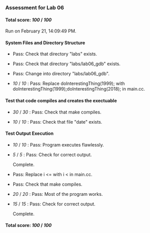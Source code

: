 ### Assessment for Lab 06

#### Total score: _100_ / _100_

Run on February 21, 14:09:49 PM.


#### System Files and Directory Structure

+ Pass: Check that directory "labs" exists.

+ Pass: Check that directory "labs/lab06_gdb" exists.

+ Pass: Change into directory "labs/lab06_gdb".

+  _10_ / _10_ : Pass: Replace doInterestingThing(1999); with doInterestingThing(1999);doInterestingThing(2018); in main.cc.




#### Test that code compiles and creates the exectuable

+  _30_ / _30_ : Pass: Check that make compiles.



+  _10_ / _10_ : Pass: Check that file "date" exists.


#### Test Output Execution

+  _10_ / _10_ : Pass: Program executes flawlessly.



+  _5_ / _5_ : Pass: Check for correct output.

    Complete.



+ Pass: Replace i <= with i < in main.cc.



+ Pass: Check that make compiles.



+  _20_ / _20_ : Pass: Most of the program works.



+  _15_ / _15_ : Pass: Check for correct output.

    Complete.



#### Total score: _100_ / _100_

